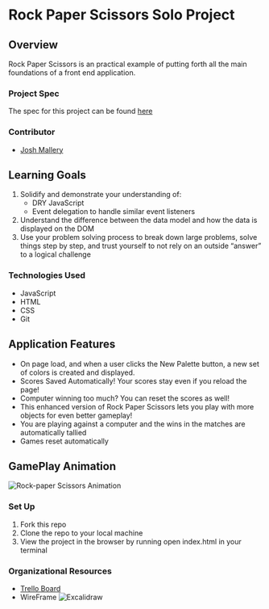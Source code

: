# Rock Paper Scissors Solo Project
## Overview
Rock Paper Scissors is an practical example of putting forth all the main foundations of a front end application.

### Project Spec
The spec for this project can be found [here](https://frontend.turing.edu/projects/module-1/rock-paper-scissors-solo.html)

### Contributor
* [Josh Mallery](https://github.com/JoshMallery)

## Learning Goals
 1. Solidify and demonstrate your understanding of:
    - DRY JavaScript
    - Event delegation to handle similar event listeners
 2. Understand the difference between the data model and how the data is displayed on the DOM
 3. Use your problem solving process to break down large problems, solve things step by step, and trust yourself to not rely on an outside “answer” to a logical challenge

### Technologies Used
* JavaScript
* HTML
* CSS
* Git

## Application Features

* On page load, and when a user clicks the New Palette button, a new set of colors is created and displayed.
* Scores Saved Automatically! Your scores stay even if you reload the page!
* Computer winning too much? You can reset the scores as well!
* This enhanced version of Rock Paper Scissors lets you play with more objects for even better gameplay!
* You are playing against a computer and the wins in the matches are automatically tallied
* Games reset automatically

## GamePlay Animation

![Rock-paper Scissors Animation](https://user-images.githubusercontent.com/96563007/157084419-5e956f12-6ce3-41d8-b4b5-e15789f3624d.gif)


### Set Up

1. Fork this repo
2. Clone the repo to your local machine
3. View the project in the browser by running open index.html in your terminal

### Organizational Resources

* [Trello Board](https://trello.com/b/cOmhFPxA/rock-paper-scissors)
* WireFrame
![Excalidraw](https://user-images.githubusercontent.com/96563007/157084746-18ac1e4b-7fdc-4d94-b8de-2513dbb7bd76.png)


